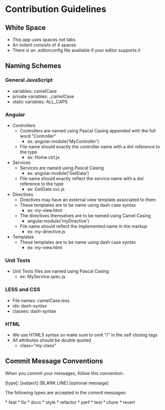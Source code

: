 # Contribution Guidelines

## White Space
* This app uses spaces not tabs
* An indent consists of 4 spaces
* There is an .editorconfig file available if your editor supports it

## Naming Schemes
### General JavaScript
* variables: camelCase
* private variables: _camelCase
* static variables: ALL_CAPS

### Angular
* Controllers
    * Controllers are named using Pascal Casing appended with the full word "Controller"
        * ex: angular.module('MyController')
    * File name should exactly the controller name with a dot reference to the type
        * ex: Home.ctrl.js
* Services
    * Services are named using Pascal Casing
        * ex: angular.module('GetData')
    * File name should exactly reflect the service name with a dot reference to the type
        * ex: GetDate.svc.js
* Directives
    * Directives may have an external view template associated to them
    * These templates are to be name using dash case syntax
        * ex: my-view.html
    * The directives themselves are to be named using Camel Casing
        * angular.module('myDirective')
    * File name should reflect the implemented name in the markup
        * ex: my-directive.js
* Templates
    * These templates are to be name using dash case syntax
        * ex: my-view.html

### Unit Tests
* Unit Tests files are named using Pascal Casing
    * ex: MyService.spec.js

### LESS and CSS
* File names: camelCase.less
* ids: dash-syntax
* classes: dash-syntax

### HTML
* We use HTML5 syntax so make sure to omit "/" in the self closing tags
* All attributes should be double quoted
    * class="my-class"

## Commit Message Conventions
<p>When you commit your messages, follow this convention:</p>
    [type]: [subject] 
    [BLANK LINE] 
    [optional message]

<p>The following types are accepted in the commit messages:</p>
* feat
* fix
* docs
* style
* refactor
* perf
* test
* chore
* revert
